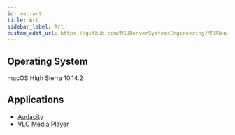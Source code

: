 ```yaml
---
id: mac-art
title: Art
sidebar_label: Art
custom_edit_url: https://github.com/MSUDenverSystemsEngineering/MSUDenverSystemsEngineering.github.io/edit/source/docs/image-mac-art.md
---
```


## Operating System
macOS High Sierra 10.14.2

## Applications
* [Audacity](software-mac-audacity.md)
* [VLC Media Player](software-mac-vlc.md)
